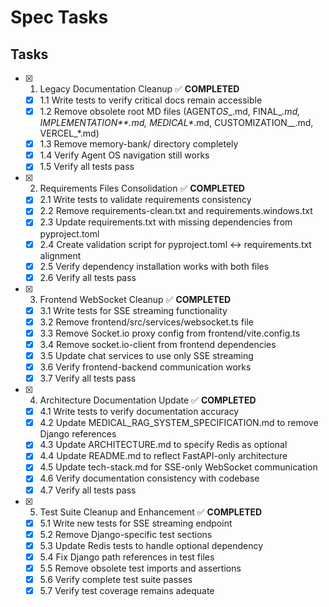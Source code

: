# Spec Tasks

## Tasks

- [x] 1. Legacy Documentation Cleanup ✅ **COMPLETED**
  - [x] 1.1 Write tests to verify critical docs remain accessible
  - [x] 1.2 Remove obsolete root MD files (AGENT*OS*\_.md, FINAL\__.md, IMPLEMENTATION*\*.md, MEDICAL*_.md, CUSTOMIZATION\_\_.md, VERCEL\_\*.md)
  - [x] 1.3 Remove memory-bank/ directory completely
  - [x] 1.4 Verify Agent OS navigation still works
  - [x] 1.5 Verify all tests pass

- [x] 2. Requirements Files Consolidation ✅ **COMPLETED**
  - [x] 2.1 Write tests to validate requirements consistency
  - [x] 2.2 Remove requirements-clean.txt and requirements.windows.txt
  - [x] 2.3 Update requirements.txt with missing dependencies from pyproject.toml
  - [x] 2.4 Create validation script for pyproject.toml ↔ requirements.txt alignment
  - [x] 2.5 Verify dependency installation works with both files
  - [x] 2.6 Verify all tests pass

- [x] 3. Frontend WebSocket Cleanup ✅ **COMPLETED**
  - [x] 3.1 Write tests for SSE streaming functionality
  - [x] 3.2 Remove frontend/src/services/websocket.ts file
  - [x] 3.3 Remove Socket.io proxy config from frontend/vite.config.ts
  - [x] 3.4 Remove socket.io-client from frontend dependencies
  - [x] 3.5 Update chat services to use only SSE streaming
  - [x] 3.6 Verify frontend-backend communication works
  - [x] 3.7 Verify all tests pass

- [x] 4. Architecture Documentation Update ✅ **COMPLETED**
  - [x] 4.1 Write tests to verify documentation accuracy
  - [x] 4.2 Update MEDICAL_RAG_SYSTEM_SPECIFICATION.md to remove Django references
  - [x] 4.3 Update ARCHITECTURE.md to specify Redis as optional
  - [x] 4.4 Update README.md to reflect FastAPI-only architecture
  - [x] 4.5 Update tech-stack.md for SSE-only WebSocket communication
  - [x] 4.6 Verify documentation consistency with codebase
  - [x] 4.7 Verify all tests pass

- [x] 5. Test Suite Cleanup and Enhancement ✅ **COMPLETED**
  - [x] 5.1 Write new tests for SSE streaming endpoint
  - [x] 5.2 Remove Django-specific test sections
  - [x] 5.3 Update Redis tests to handle optional dependency
  - [x] 5.4 Fix Django path references in test files
  - [x] 5.5 Remove obsolete test imports and assertions
  - [x] 5.6 Verify complete test suite passes
  - [x] 5.7 Verify test coverage remains adequate
